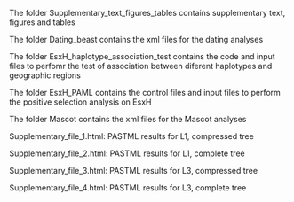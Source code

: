 The folder Supplementary_text_figures_tables contains supplementary text, figures and tables

The folder Dating_beast contains the xml files for the dating analyses

The folder EsxH_haplotype_association_test contains the code and input files to perfomr the test of association between diferent haplotypes and geographic regions

The folder EsxH_PAML contains the control files and input files to perform the positive selection analysis on EsxH

The folder Mascot contains the xml files for the Mascot analyses

Supplementary_file_1.html: PASTML results for L1, compressed tree

Supplementary_file_2.html: PASTML results for L1, complete tree

Supplementary_file_3.html: PASTML results for L3, compressed tree

Supplementary_file_4.html: PASTML results for L3, complete tree

